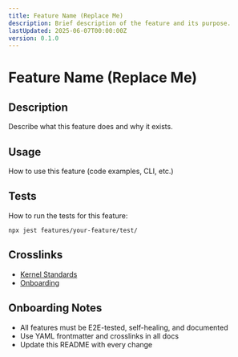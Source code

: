 ```yaml
---
title: Feature Name (Replace Me)
description: Brief description of the feature and its purpose.
lastUpdated: 2025-06-07T00:00:00Z
version: 0.1.0
---
```

# Feature Name (Replace Me)

## Description
Describe what this feature does and why it exists.

## Usage
How to use this feature (code examples, CLI, etc.)

## Tests
How to run the tests for this feature:
```
npx jest features/your-feature/test/
```

## Crosslinks
- [Kernel Standards](../../KERNEL_SLATE/docs/standards/kernel-backup-e2e-checklist.md)
- [Onboarding](../../KERNEL_SLATE/README.md)

## Onboarding Notes
- All features must be E2E-tested, self-healing, and documented
- Use YAML frontmatter and crosslinks in all docs
- Update this README with every change 